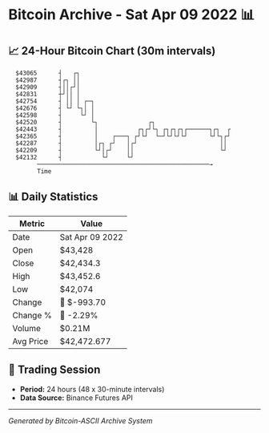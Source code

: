 # Bitcoin Archive - Sat Apr 09 2022 📊

## 📈 24-Hour Bitcoin Chart (30m intervals)

```
  $43065      ┤   ┌┐                                           
  $42987      ┤┌┐ ││                                           
  $42909      ┤││┌┘│                                           
  $42831      ┼┘││ │                                           
  $42754      ┤ ││ │ ┌─┐                                       
  $42676      ┤ └┘ └┐│ │                                       
  $42598      ┤     └┘ │                                       
  $42520      ┤        └┐              ┌┐                      
  $42443      ┤         │           ┌┐┌┘└┐ ┌┐┌┐┌┐┌──────┐┌┐  ┌ 
  $42365      ┤         │    ┌───┐ ┌┘└┘  └─┘└┘└┘└┘      └┘└┐┌┘ 
  $42287      ┤         │┌┐ ┌┘   │┌┘                       ││  
  $42209      ┤         └┘│┌┘    ││                        └┘  
  $42132      ┤           └┘     └┘                            
        ────────────────────────────────────────────────→
        Time
```

## 📊 Daily Statistics

| Metric | Value |
|--------|-------|
| Date | Sat Apr 09 2022 |
| Open | $43,428 |
| Close | $42,434.3 |
| High | $43,452.6 |
| Low | $42,074 |
| Change | 🔴 $-993.70 |
| Change % | 🔴 -2.29% |
| Volume | $0.21M |
| Avg Price | $42,472.677 |

## 📅 Trading Session

- **Period:** 24 hours (48 x 30-minute intervals)
- **Data Source:** Binance Futures API

---
*Generated by Bitcoin-ASCII Archive System*
